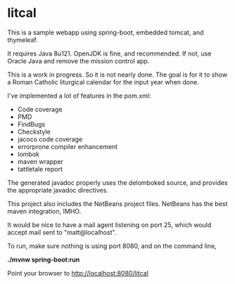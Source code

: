 # litcal
This is a sample webapp using spring-boot, embedded tomcat, and thymeleaf.

It requires Java 8u121.  OpenJDK is fine, and recommended.  If not, use Oracle
Java and remove the mission control app.

This is a work in progress.  So it is not nearly done.  The goal is for it to
show a Roman Catholic liturgical calendar for the input year when done.

I've implemented a lot of features in the pom.xml:

* Code coverage
* PMD
* FindBugs
* Checkstyle
* jacoco code coverage
* errorprone compiler enhancement
* lombok
* maven wrapper
* tattletale report

The generated javadoc properly uses the delomboked source, and provides the
appropriate javadoc directives.

This project also includes the NetBeans project files.  NetBeans has the best
maven integration, IMHO.

It would be nice to have a mail agent listening on port 25, which would accept
mail sent to "matt@localhost".

To run, make sure nothing is using port 8080, and on the command line,

**./mvnw spring-boot:run**

Point your browser to [http://localhost:8080/litcal](http://localhost:8080/litcal)
